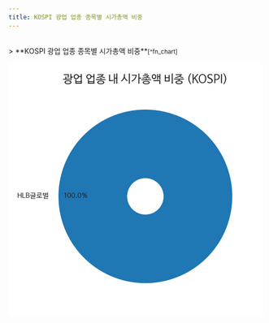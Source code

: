 ```yaml
---
title: KOSPI 광업 업종 종목별 시가총액 비중
---
```

<br>
> **KOSPI 광업 업종 종목별 시가총액 비중<a id="pie"></a>**<small>[^fn_chart]</small>

![294090](images/kospi_업종_광업_종목.png)